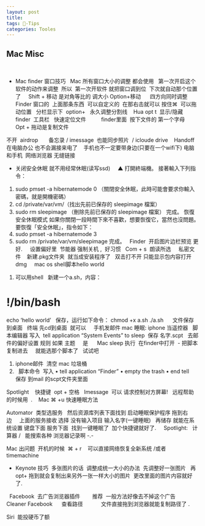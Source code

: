 ```yaml
---
layout: post
title:  
tags: -Tips
categories: Tooles
---
```



## Mac Misc

  
- Mac finder 窗口技巧
		 
Mac 所有窗口大小的调整 都会使用   第一次开启这个软件的动作来调整  
所以  第一次开软件 就把窗口调到位  下次就自动那个位置了
 
 
Shift + 移动 是对角等比的 调大小
Option+移动      四方向同时调整
 
 
Finder 窗口的  上面那条东西  可以自定义的  在那右击就可以
按住⌘  可以拖动位置
 
分栏显示下  option+   永久调整分割线  
 
Hua opt t  显示/隐藏   finder  工具栏
 
快速定位文件          finder里面  按下文件的 第一个字母  
 
Opt + 拖动是复制文件 


不开  airdrop     
 
备忘录 / imessage  也能同步照片  / icloude drive  
 
Handoff    在电脑办公 也不会漏接来电了    手机也不一定要带身边(只要在一个wifi下)
电脑和手机  网络浏览器 无缝链接     



- 关闭安全休眠 就不用经常休眠(读写ssd)
		 
		 
▲ 打開終端機。
接著輸入下列指令：
1.  sudo pmset -a hibernatemode 0 （關閉安全休眠，此時可能會要求你輸入密碼，就是開機密碼）
2.  cd /private/var/vm/（找出先前已保存的 sleepimage 檔案）
3.  sudo rm sleepimage （刪除先前已保存的 sleepimage 檔案）
完成。
恢復安全休眠模式
如果你關閉一段時間下來不喜歡，想要恢復它，當然也沒問題。要恢復「安全休眠」，指令如下：
1.  sudo pmset -a hibernatemode 3
2.  sudo rm /private/var/vm/sleepimage
完成。
 
Finder  开启图片边栏预览 更好.
 
 
设置偏好里  节能器 强制关机 ,  好习惯
 
Com + s  朗读所选
 
 
私密文件    新建.pkg文件夹  就当成安装程序了   双击打不开 只能显示包内容打开
dmg
 
 
mac os shell脚本hello world
 
 
 
1) 可以用shell
 
新建一个a.sh，内容：
# !/bin/bash
echo ‘hello world’
 
保存，运行如下命令：
chmod +x a.sh 
./a.sh
 
 
 文件保存到桌面   终端 先cd到桌面  就可以
 
 
手机发邮件 mac 睡眠: iphone 当遥控器
 
脚本编辑器
写入  tell application “System Events” to sleep  
保存 名字.scpt
 
去邮件的偏好设置 规则 
如果 
主题     是      Mac sleep 
执行  在finder中打开  - 把脚本复制进去     就能选那个脚本了 
 
试试吧 
 
1.  iphone邮件  清空 mac 垃圾桶
2.    脚本命令  写入
• tell application “Finder”
• empty the trash
• end tell
 
 
保存 到mail 的scpt文件夹里面    

Spotlight    快捷键  opt + 空格
 
Imessage  可以 请求控制对方屏幕!   远程帮助的时候用  .
  
Mac ⌘ +u 快速睡眠方法 

Automator  类型选服务   然后资源库列表下面找到 启动睡眠保护程序
拖到右边     上面的服务接收 选择 没有输入项目 输入名字(一键睡眠)   再储存
就能在系统设置 键盘下面 服务下面  找到一键睡眠了  加个快捷键就好了.
 
 
Spotlight:   计算器 /   能搜索各种 浏览器记录啊 -.- 

Mac 出问题  开机的时候  ⌘ + r    可以直接网络恢复全新系统 /或者 timemachine
 
   
- Keynote 技巧 
多张图片的话  调整成统一大小的办法
 先调整好一张图片   再opt+ 拖到就会复制出来另外一张一样大小的图片  更改里面的图片内容就好了.

 
Facebook  去广告浏览器插件        推荐  一般方法好像去不掉这个广告   Cleaner Facebook 
    
查看路径            文件直接拖到浏览器就能复制路径了 .

Siri  能投硬币了额











